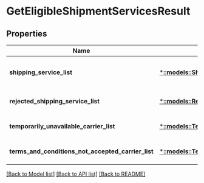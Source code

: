# GetEligibleShipmentServicesResult

## Properties
Name | Type | Description | Notes
------------ | ------------- | ------------- | -------------
**shipping_service_list** | [***::models::ShippingServiceList**](ShippingServiceList.md) | A list of shipping services offers. | [default to null]
**rejected_shipping_service_list** | [***::models::RejectedShippingServiceList**](RejectedShippingServiceList.md) |  | [optional] [default to null]
**temporarily_unavailable_carrier_list** | [***::models::TemporarilyUnavailableCarrierList**](TemporarilyUnavailableCarrierList.md) |  | [optional] [default to null]
**terms_and_conditions_not_accepted_carrier_list** | [***::models::TermsAndConditionsNotAcceptedCarrierList**](TermsAndConditionsNotAcceptedCarrierList.md) |  | [optional] [default to null]

[[Back to Model list]](../README.md#documentation-for-models) [[Back to API list]](../README.md#documentation-for-api-endpoints) [[Back to README]](../README.md)


